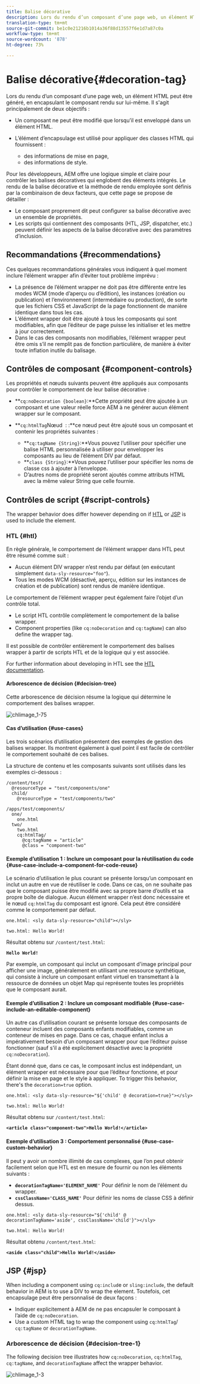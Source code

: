 ```yaml
---
title: Balise décorative
description: Lors du rendu d’un composant d’une page web, un élément HTML peut être généré, en encapsulant le composant rendu sur lui-même. Pour les développeurs, AEM offre une logique simple et claire pour contrôler les balises décoratives qui englobent des éléments intégrés.
translation-type: tm+mt
source-git-commit: be1c0e21216b1014a36f88d13557f6e1d7a87c0a
workflow-type: tm+mt
source-wordcount: '878'
ht-degree: 73%

---
```



# Balise décorative{#decoration-tag}

Lors du rendu d’un composant d’une page web, un élément HTML peut être généré, en encapsulant le composant rendu sur lui-même. Il s&#39;agit principalement de deux objectifs :

* Un composant ne peut être modifié que lorsqu’il est enveloppé dans un élément HTML.
* L’élément d’encapsulage est utilisé pour appliquer des classes HTML qui fournissent :

   * des informations de mise en page,
   * des informations de style.

Pour les développeurs, AEM offre une logique simple et claire pour contrôler les balises décoratives qui englobent des éléments intégrés. Le rendu de la balise décorative et la méthode de rendu employée sont définis par la combinaison de deux facteurs, que cette page se propose de détailler :

* Le composant proprement dit peut configurer sa balise décorative avec un ensemble de propriétés.
* Les scripts qui contiennent des composants (HTL, JSP, dispatcher, etc.) peuvent définir les aspects de la balise décorative avec des paramètres d’inclusion.

## Recommandations {#recommendations}

Ces quelques recommandations générales vous indiquent à quel moment inclure l’élément wrapper afin d’éviter tout problème imprévu :

* La présence de l’élément wrapper ne doit pas être différente entre les modes WCM (mode d’aperçu ou d’édition), les instances (création ou publication) et l’environnement (intermédiaire ou production), de sorte que les fichiers CSS et JavaScript de la page fonctionnent de manière identique dans tous les cas.
* L’élément wrapper doit être ajouté à tous les composants qui sont modifiables, afin que l’éditeur de page puisse les initialiser et les mettre à jour correctement.
* Dans le cas des composants non modifiables, l’élément wrapper peut être omis s’il ne remplit pas de fonction particulière, de manière à éviter toute inflation inutile du balisage.

## Contrôles de composant {#component-controls}

Les propriétés et nœuds suivants peuvent être appliqués aux composants pour contrôler le comportement de leur balise décorative :

* **`cq:noDecoration {boolean}`:**Cette propriété peut être ajoutée à un composant et une valeur réelle force AEM à ne générer aucun élément wrapper sur le composant.

* **`cq:htmlTag`Nœud  : :**ce nœud peut être ajouté sous un composant et contenir les propriétés suivantes :

   * **`cq:tagName {String}`:**Vous pouvez l’utiliser pour spécifier une balise HTML personnalisée à utiliser pour envelopper les composants au lieu de l’élément DIV par défaut.
   * **`class {String}`:**Vous pouvez l’utiliser pour spécifier les noms de classe css à ajouter à l’enveloppe.
   * D’autres noms de propriété seront ajoutés comme attributs HTML avec la même valeur String que celle fournie.

## Contrôles de script {#script-controls}

The wrapper behavior does differ however depending on if [HTL](/help/sites-developing/decoration-tag.md#htl) or [JSP](/help/sites-developing/decoration-tag.md#jsp) is used to include the element.

### HTL {#htl}

En règle générale, le comportement de l’élément wrapper dans HTL peut être résumé comme suit :

* Aucun élément DIV wrapper n’est rendu par défaut (en exécutant simplement `data-sly-resource="foo"`).
* Tous les modes WCM (désactivé, aperçu, édition sur les instances de création et de publication) sont rendus de manière identique.

Le comportement de l’élément wrapper peut également faire l’objet d’un contrôle total.

* Le script HTL contrôle complètement le comportement de la balise wrapper.
* Component properties (like `cq:noDecoration` and `cq:tagName`) can also define the wrapper tag.

Il est possible de contrôler entièrement le comportement des balises wrapper à partir de scripts HTL et de la logique qui y est associée.

For further information about developing in HTL see the [HTL documentation](https://docs.adobe.com/content/help/en/experience-manager-htl/using/overview.html).

#### Arborescence de décision {#decision-tree}

Cette arborescence de décision résume la logique qui détermine le comportement des balises wrapper.

![chlimage_1-75](assets/chlimage_1-75a.png)

#### Cas d’utilisation {#use-cases}

Les trois scénarios d’utilisation présentent des exemples de gestion des balises wrapper. Ils montrent également à quel point il est facile de contrôler le comportement souhaité de ces balises.

La structure de contenu et les composants suivants sont utilisés dans les exemples ci-dessous :

```
/content/test/
  @resourceType = "test/components/one"
  child/
    @resourceType = "test/components/two"
```

```
/apps/test/components/
  one/
    one.html
  two/
    two.html
    cq:htmlTag/
      @cq:tagName = "article"
      @class = "component-two"
```

#### Exemple d’utilisation 1 : Inclure un composant pour la réutilisation du code {#use-case-include-a-component-for-code-reuse}

Le scénario d’utilisation le plus courant se présente lorsqu’un composant en inclut un autre en vue de réutiliser le code. Dans ce cas, on ne souhaite pas que le composant puisse être modifié avec sa propre barre d’outils et sa propre boîte de dialogue. Aucun élément wrapper n’est donc nécessaire et le nœud `cq:htmlTag` du composant est ignoré. Cela peut être considéré comme le comportement par défaut.

`one.html: <sly data-sly-resource="child"></sly>`

`two.html: Hello World!`

Résultat obtenu sur `/content/test.html`:

**`Hello World!`**

Par exemple, un composant qui inclut un composant d&#39;image principal pour afficher une image, généralement en utilisant une ressource synthétique, qui consiste à inclure un composant enfant virtuel en transmettant à la ressource de données un objet Map qui représente toutes les propriétés que le composant aurait.

#### Exemple d’utilisation 2 : Inclure un composant modifiable {#use-case-include-an-editable-component}

Un autre cas d’utilisation courant se présente lorsque des composants de conteneur incluent des composants enfants modifiables, comme un conteneur de mises en page. Dans ce cas, chaque enfant inclus a impérativement besoin d’un composant wrapper pour que l’éditeur puisse fonctionner (sauf s’il a été explicitement désactivé avec la propriété `cq:noDecoration`).

Étant donné que, dans ce cas, le composant inclus est indépendant, un élément wrapper est nécessaire pour que l’éditeur fonctionne, et pour définir la mise en page et le style à appliquer. To trigger this behavior, there&#39;s the `decoration=true` option.

`one.html: <sly data-sly-resource="${'child' @ decoration=true}"></sly>`

`two.html: Hello World!`

Résultat obtenu sur `/content/test.html`:

**`<article class="component-two">Hello World!</article>`**

#### Exemple d’utilisation 3 : Comportement personnalisé {#use-case-custom-behavior}

Il peut y avoir un nombre illimité de cas complexes, que l’on peut obtenir facilement selon que HTL est en mesure de fournir ou non les éléments suivants :

* **`decorationTagName='ELEMENT_NAME'`** Pour définir le nom de l’élément du wrapper.
* **`cssClassName='CLASS_NAME'`** Pour définir les noms de classe CSS à définir dessus.

`one.html: <sly data-sly-resource="${'child' @ decorationTagName='aside', cssClassName='child'}"></sly>`

`two.html: Hello World!`

Résultat obtenu `/content/test.html`:

**`<aside class="child">Hello World!</aside>`**

## JSP {#jsp}

When including a component using `cq:includ`e or `sling:include`, the default behavior in AEM is to use a DIV to wrap the element. Toutefois, cet encapsulage peut être personnalisé de deux façons :

* Indiquer explicitement à AEM de ne pas encapsuler le composant à l’aide de `cq:noDecoration`.
* Use a custom HTML tag to wrap the component using `cq:htmlTag`/ `cq:tagName` or `decorationTagName`.

### Arborescence de décision {#decision-tree-1}

The following decision tree illustrates how `cq:noDecoration`, `cq:htmlTag`, `cq:tagName`, and `decorationTagName` affect the wrapper behavior.

![chlimage_1-3](assets/chlimage_1-3a.jpeg)

